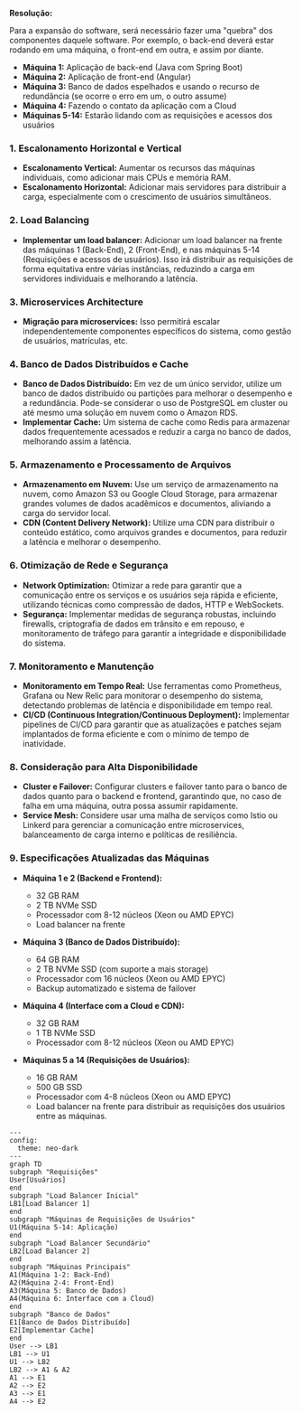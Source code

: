 **Resolução:**

Para a expansão do software, será necessário fazer uma "quebra" dos componentes daquele software. Por exemplo, o back-end deverá estar rodando em uma máquina, o front-end em outra, e assim por diante.

- **Máquina 1:** Aplicação de back-end (Java com Spring Boot)
- **Máquina 2:** Aplicação de front-end (Angular)
- **Máquina 3:** Banco de dados espelhados e usando o recurso de redundância (se ocorre o erro em um, o outro assume)
- **Máquina 4:** Fazendo o contato da aplicação com a Cloud
- **Máquinas 5-14:** Estarão lidando com as requisições e acessos dos usuários

### 1. Escalonamento Horizontal e Vertical
- **Escalonamento Vertical:** Aumentar os recursos das máquinas individuais, como adicionar mais CPUs e memória RAM.
- **Escalonamento Horizontal:** Adicionar mais servidores para distribuir a carga, especialmente com o crescimento de usuários simultâneos.

### 2. Load Balancing
- **Implementar um load balancer:** Adicionar um load balancer na frente das máquinas 1 (Back-End), 2 (Front-End), e nas máquinas 5-14 (Requisições e acessos de usuários). Isso irá distribuir as requisições de forma equitativa entre várias instâncias, reduzindo a carga em servidores individuais e melhorando a latência.

### 3. Microservices Architecture
- **Migração para microservices:** Isso permitirá escalar independentemente componentes específicos do sistema, como gestão de usuários, matrículas, etc.

### 4. Banco de Dados Distribuídos e Cache
- **Banco de Dados Distribuído:** Em vez de um único servidor, utilize um banco de dados distribuído ou partições para melhorar o desempenho e a redundância. Pode-se considerar o uso de PostgreSQL em cluster ou até mesmo uma solução em nuvem como o Amazon RDS.
- **Implementar Cache:** Um sistema de cache como Redis para armazenar dados frequentemente acessados e reduzir a carga no banco de dados, melhorando assim a latência.

### 5. Armazenamento e Processamento de Arquivos
- **Armazenamento em Nuvem:** Use um serviço de armazenamento na nuvem, como Amazon S3 ou Google Cloud Storage, para armazenar grandes volumes de dados acadêmicos e documentos, aliviando a carga do servidor local.
- **CDN (Content Delivery Network):** Utilize uma CDN para distribuir o conteúdo estático, como arquivos grandes e documentos, para reduzir a latência e melhorar o desempenho.

### 6. Otimização de Rede e Segurança
- **Network Optimization:** Otimizar a rede para garantir que a comunicação entre os serviços e os usuários seja rápida e eficiente, utilizando técnicas como compressão de dados, HTTP e WebSockets.
- **Segurança:** Implementar medidas de segurança robustas, incluindo firewalls, criptografia de dados em trânsito e em repouso, e monitoramento de tráfego para garantir a integridade e disponibilidade do sistema.

### 7. Monitoramento e Manutenção
- **Monitoramento em Tempo Real:** Use ferramentas como Prometheus, Grafana ou New Relic para monitorar o desempenho do sistema, detectando problemas de latência e disponibilidade em tempo real.
- **CI/CD (Continuous Integration/Continuous Deployment):** Implementar pipelines de CI/CD para garantir que as atualizações e patches sejam implantados de forma eficiente e com o mínimo de tempo de inatividade.

### 8. Consideração para Alta Disponibilidade
- **Cluster e Failover:** Configurar clusters e failover tanto para o banco de dados quanto para o backend e frontend, garantindo que, no caso de falha em uma máquina, outra possa assumir rapidamente.
- **Service Mesh:** Considere usar uma malha de serviços como Istio ou Linkerd para gerenciar a comunicação entre microservices, balanceamento de carga interno e políticas de resiliência.

### 9. Especificações Atualizadas das Máquinas
- **Máquina 1 e 2 (Backend e Frontend):**
    - 32 GB RAM
    - 2 TB NVMe SSD
    - Processador com 8-12 núcleos (Xeon ou AMD EPYC)
    - Load balancer na frente

- **Máquina 3 (Banco de Dados Distribuído):**
    - 64 GB RAM
    - 2 TB NVMe SSD (com suporte a mais storage)
    - Processador com 16 núcleos (Xeon ou AMD EPYC)
    - Backup automatizado e sistema de failover

- **Máquina 4 (Interface com a Cloud e CDN):**
    - 32 GB RAM
    - 1 TB NVMe SSD
    - Processador com 8-12 núcleos (Xeon ou AMD EPYC)

- **Máquinas 5 a 14 (Requisições de Usuários):**
    - 16 GB RAM
    - 500 GB SSD
    - Processador com 4-8 núcleos (Xeon ou AMD EPYC)
    - Load balancer na frente para distribuir as requisições dos usuários entre as máquinas.

```mermaid
---
config:
  theme: neo-dark
---
graph TD
subgraph "Requisições"
User[Usuários]
end
subgraph "Load Balancer Inicial"
LB1[Load Balancer 1]
end
subgraph "Máquinas de Requisições de Usuários"
U1(Máquina 5-14: Aplicação)
end
subgraph "Load Balancer Secundário"
LB2[Load Balancer 2]
end
subgraph "Máquinas Principais"
A1(Máquina 1-2: Back-End)
A2(Máquina 2-4: Front-End)
A3(Máquina 5: Banco de Dados)
A4(Máquina 6: Interface com a Cloud)
end
subgraph "Banco de Dados"
E1[Banco de Dados Distribuído]
E2[Implementar Cache]
end
User --> LB1
LB1 --> U1
U1 --> LB2
LB2 --> A1 & A2
A1 --> E1
A2 --> E2
A3 --> E1
A4 --> E2
```